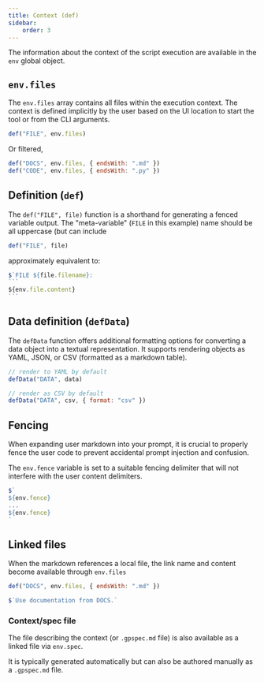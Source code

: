 ```yaml
---
title: Context (def)
sidebar:
    order: 3
---
```


The information about the context of the script execution are available in the `env` global object.

## `env.files`

The `env.files` array contains all files within the execution context. The context is defined implicitly
by the user based on the UI location to start the tool or from the CLI arguments.

```js
def("FILE", env.files)
```

Or filtered,

```js
def("DOCS", env.files, { endsWith: ".md" })
def("CODE", env.files, { endsWith: ".py" })
```

## Definition (`def`)

The `def("FILE", file)` function is a shorthand for generating a fenced variable output.
The "meta-variable" (`FILE` in this example) name should be all uppercase (but can include


```js
def("FILE", file)
```

approximately equivalent to:

````js
$`FILE ${file.filename}:
```
${env.file.content}
```
````

## Data definition (`defData`)

The `defData` function offers additional formatting options for converting a data object into a textual representation. It supports rendering objects as YAML, JSON, or CSV (formatted as a markdown table).

```js
// render to YAML by default
defData("DATA", data)

// render as CSV by default
defData("DATA", csv, { format: "csv" })
```

## Fencing

When expanding user markdown into your prompt, it is crucial to properly fence the user code to prevent accidental prompt injection and confusion.

The `env.fence` variable is set to a suitable fencing delimiter that will not interfere with the user content delimiters.

```js
$`
${env.fence}
...
${env.fence}
`
```

## Linked files

When the markdown references a local file, the link name and content become available through `env.files`

```js
def("DOCS", env.files, { endsWith: ".md" })

$`Use documentation from DOCS.`
```

### Context/spec file

The file describing the context (or `.gpspec.md` file) is also available as a linked file via `env.spec`.

It is typically generated automatically but can also be authored manually as a `.gpspec.md` file.
